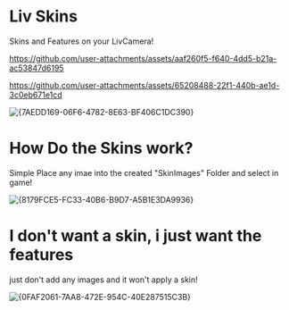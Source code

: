 # Liv Skins

Skins and Features on your LivCamera!

https://github.com/user-attachments/assets/aaf260f5-f640-4dd5-b21a-ac53847d6195


https://github.com/user-attachments/assets/65208488-22f1-440b-ae1d-3c0eb671e1cd

![{7AEDD169-06F6-4782-8E63-BF406C1DC390}](https://github.com/user-attachments/assets/5e5f458e-4717-4bbc-b837-3ccb2fac16fa)


# How Do the Skins work?

Simple Place any imae into the created "SkinImages" Folder and select in game!

![{8179FCE5-FC33-40B6-B9D7-A5B1E3DA9936}](https://github.com/user-attachments/assets/d8b140d0-1e6d-4792-8d15-0913a1fbde81)


# I don't want a skin, i just want the features

just don't add any images and it won't apply a skin!

![{0FAF2061-7AA8-472E-954C-40E287515C3B}](https://github.com/user-attachments/assets/c0185022-e8dd-415b-a446-d8991297fa7c)
